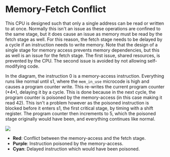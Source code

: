 # Memory-Fetch Conflict

This CPU is designed such that only a single address can be read or written to at once. Normally this isn't an issue as these operations are confined to the same stage, but it does cause an issue as memory must be read by the fetch stage as well. For this reason, the fetch stage needs to be delayed by a cycle if an instruction needs to write memory. Note that the design of a single stage for memory access prevents memory dependencies, but this as well is an issue for the fetch stage. The first issue, shared resources, is prevented by the CPU. The second issue is avoided by not allowing self-modifying code.

In the diagram, the instruction 0 is a memory-access instruction. Everything runs like normal until s1, where the `mem_in_use` microcode is high and causes a program counter write. This re-writes the current program counter (\*4\*), delaying it by a cycle. This is done because in the next cycle, the program counter is poisoned by the memory-access (in this case making it read 42). This isn't a problem however as the poisoned instruction is blocked before it enters s1, the first critical stage, by timing with a shift register. The program counter then increments to 5, which the poisoned stage originally would have been, and everything continues like normal.

<img src="https://svg.wavedrom.com/github/someone13574/risc-v-cpu/main/docs/wavedrom/memory-fetch-conflict.json" style="background-color: white">

- **Red**: Conflict between the memory-access and the fetch stage.
- **Purple**: Instruction poisoned by the memory-access.
- **Cyan**: Delayed instruction which would have been poisoned.
